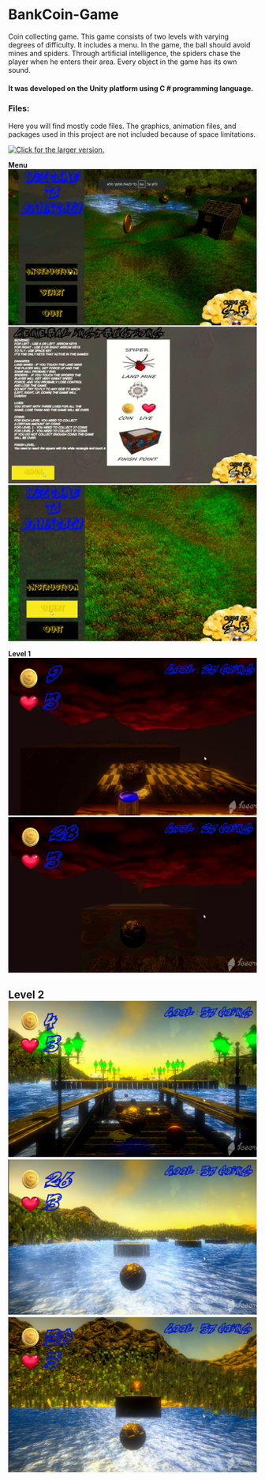 # BankCoin-Game


Coin collecting game. This game consists of two levels with varying degrees of difficulty. It includes a menu. In the game, the ball should avoid mines and spiders. Through artificial intelligence, the spiders chase the player when he enters their area. Every object in the game has its own sound. 
#### It was developed on the Unity platform using C # programming language.

### Files:
Here you will find mostly code files. The graphics, animation files, and packages used in this project are not included because of space limitations.

<a href="https://drive.google.com/file/d/1Y-kOpWTZlW3a8o4_St_8TdD-L2oaZ4gG/view?usp=sharing"><img src="https://drive.google.com/file/d/1Y-kOpWTZlW3a8o4_St_8TdD-L2oaZ4gG/view?usp=sharing" style="width: 500px; max-width: 100%; height: auto" title="Click for the larger version." /></a>

**Menu**
![](images/1.png)
![](images/2.png)
![](images/3.png)


**Level 1**
![](images/4.png)
![](images/5.png)


**Level 2**
![](images/6.png)
![](images/7.png)
![](images/8.png)
-----------------------------

